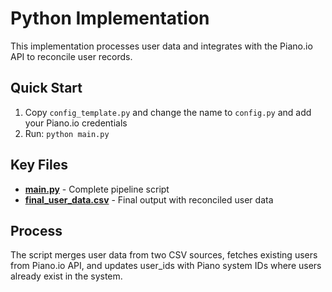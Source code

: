 # Python Implementation

This implementation processes user data and integrates with the Piano.io API to reconcile user records.

## Quick Start

1. Copy `config_template.py` and change the name to `config.py` and add your Piano.io credentials
2. Run: `python main.py`

## Key Files

- **[main.py](python/main.py)** - Complete pipeline script
- **[final_user_data.csv](python/files/final_user_data.csv)** - Final output with reconciled user data

## Process

The script merges user data from two CSV sources, fetches existing users from Piano.io API, and updates user_ids with Piano system IDs where users already exist in the system.
